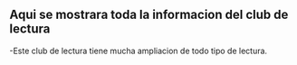 ## Aqui se mostrara toda la informacion del club de lectura

-Este club de lectura tiene mucha ampliacion de todo tipo de lectura.
